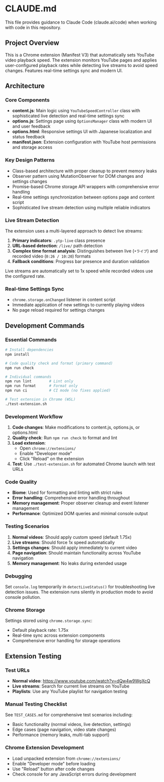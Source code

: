 # CLAUDE.md

This file provides guidance to Claude Code (claude.ai/code) when working with code in this repository.

## Project Overview

This is a Chrome extension (Manifest V3) that automatically sets YouTube video playback speed. The extension monitors YouTube pages and applies user-configured playback rates while detecting live streams to avoid speed changes. Features real-time settings sync and modern UI.

## Architecture

### Core Components

- **content.js**: Main logic using `YouTubeSpeedController` class with sophisticated live detection and real-time settings sync
- **options.js**: Settings page using `OptionsManager` class with modern UI and user feedback
- **options.html**: Responsive settings UI with Japanese localization and status feedback
- **manifest.json**: Extension configuration with YouTube host permissions and storage access

### Key Design Patterns

- Class-based architecture with proper cleanup to prevent memory leaks
- Observer pattern using MutationObserver for DOM changes and settings changes
- Promise-based Chrome storage API wrappers with comprehensive error handling
- Real-time settings synchronization between options page and content script
- Sophisticated live stream detection using multiple reliable indicators

### Live Stream Detection

The extension uses a multi-layered approach to detect live streams:
1. **Primary indicators**: `.ytp-live` class presence
2. **URL-based detection**: `/live/` path detection
3. **Complex time format analysis**: Distinguishes between live (`•ライブ`) and recorded video (`0:26 / 10:20`) formats
4. **Fallback conditions**: Progress bar presence and duration validation

Live streams are automatically set to 1x speed while recorded videos use the configured rate.

### Real-time Settings Sync

- `chrome.storage.onChanged` listener in content script
- Immediate application of new settings to currently playing videos
- No page reload required for settings changes

## Development Commands

### Essential Commands
```bash
# Install dependencies
npm install

# Code quality check and format (primary command)
npm run check

# Individual commands
npm run lint        # Lint only
npm run format      # Format only  
npm run ci          # CI mode (no fixes applied)

# Test extension in Chrome (WSL)
./test-extension.sh
```

### Development Workflow

1. **Code changes**: Make modifications to content.js, options.js, or options.html
2. **Quality check**: Run `npm run check` to format and lint
3. **Load extension**: 
   - Open `chrome://extensions/`
   - Enable "Developer mode"
   - Click "Reload" on the extension
4. **Test**: Use `./test-extension.sh` for automated Chrome launch with test URLs

### Code Quality

- **Biome**: Used for formatting and linting with strict rules
- **Error handling**: Comprehensive error handling throughout
- **Memory management**: Proper observer cleanup and event listener management
- **Performance**: Optimized DOM queries and minimal console output

### Testing Scenarios

1. **Normal videos**: Should apply custom speed (default 1.75x)
2. **Live streams**: Should force 1x speed automatically
3. **Settings changes**: Should apply immediately to current video
4. **Page navigation**: Should maintain functionality across YouTube navigation
5. **Memory management**: No leaks during extended usage

### Debugging

Set `console.log` temporarily in `detectLiveStatus()` for troubleshooting live detection issues. The extension runs silently in production mode to avoid console pollution.

### Chrome Storage

Settings stored using `chrome.storage.sync`:
- Default playback rate: 1.75x
- Real-time sync across extension components
- Comprehensive error handling for storage operations

## Extension Testing

### Test URLs
- **Normal video**: https://www.youtube.com/watch?v=dQw4w9WgXcQ
- **Live streams**: Search for current live streams on YouTube
- **Playlists**: Use any YouTube playlist for navigation testing

### Manual Testing Checklist
See `TEST_CASES.md` for comprehensive test scenarios including:
- Basic functionality (normal videos, live detection, settings)
- Edge cases (page navigation, video state changes)
- Performance (memory leaks, multi-tab support)

### Chrome Extension Development
- Load unpacked extension from `chrome://extensions/`
- Enable "Developer mode" before loading
- Use "Reload" button after code changes
- Check console for any JavaScript errors during development